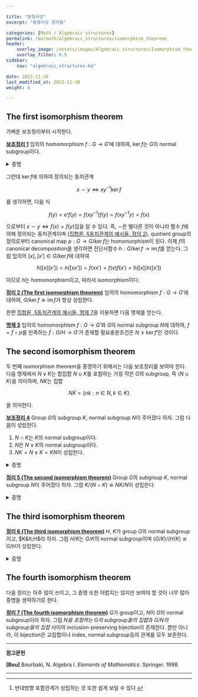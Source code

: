```yaml
---

title: "동형사상"
excerpt: "동형사상 정리들"

categories: [Math / Algebraic structures]
permalink: /ko/math/algebraic_structures/isomorphism_theorems
header:
    overlay_image: /assets/images/Algebraic_structures/Isomorphism_theorems.png
    overlay_filter: 0.5
sidebar: 
    nav: "algebraic_structures-ko"

date: 2022-11-30
last_modified_at: 2022-11-30
weight: 6

---
```


## The first isomorphism theorem

가벼운 보조정리부터 시작한다.

<div class="proposition" markdown="1">

<ins id="lem1">**보조정리 1**</ins> 임의의 homomorphism $f:G\rightarrow G'$에 대하여, $\ker f$는 $G$의 normal subgroup이다.

</div>
<details class="proof" markdown="1">
<summary>증명</summary>

임의의 $g\in G$와 $x\in \ker f$에 대하여, 

$$f(gxg^{-1})=f(g)f(x)f(g^{-1})=f(g)e'f(g)^{-1}=f(g)f(g)^{-1}=e'.$$

</details>

그런데 $\ker f$에 의하여 정의되는 동치관계 

$$x\sim y\iff xy^{-1}\ker f$$

를 생각하면, 다음 식

$$f(y)=e'f(y)=f(xy^{-1})f(y)=f(xy^{-1}y)=f(x)$$

으로부터 $x\sim y\iff f(x)=f(y)$임을 알 수 있다. 즉, $\sim$은 별다른 것이 아니라 함수 $f$에 의해 정의되는 동치관계이며 ([집합론, §동치관계의 예시들, 정의 2](/ko/math/set_theory/examples_of_equivalence#df2)), quotient group의 정의로부터 canonical map $p:G\rightarrow G/\ker f$는 homomorphism이 된다. 이제 $f$의 canonical decomposition을 생각하면 전단사함수 $h:G/\ker f\rightarrow\operatorname{im}f$를 얻는다. 그럼 임의의 $[x], [x']\in G/\ker f$에 대하여

$$h([x][x'])=h([xx'])=f(xx')=f(x)f(x')=h([x])h([x'])$$

이므로 $h$는 homomorphism이고, 따라서 isomorphism이다. 

<div class="proposition" markdown="1">

<ins id="thm2">**정리 2 (The first isomorphism theorem)**</ins> 임의의 homomorphism $f:G\rightarrow G'$에 대하여, $G/\ker f\cong \operatorname{im}f$가 항상 성립한다.

</div>

한편 [집합론, §동치관계의 예시들, 명제 7](/ko/math/set_theory/examples_of_equivalence#pp7)을 이용하면 다음 명제를 얻는다. 

<div class="proposition" markdown="1">

<ins id="pp3">**명제 3**</ins> 임의의 homomorphism $f:G\rightarrow G'$와 $G$의 normal subgroup $N$에 대하여, $f=\tilde{f}\circ p$를 만족하는 $\tilde{f}:G/H\rightarrow G'$가 존재할 필요충분조건은 $N\leq \ker f'$인 것이다. 

</div>

## The second isomorphism theorem

두 번째 isomorphism theorem을 증명하기 위해서는 다음 보조정리를 보여야 한다. 다음 명제에서 $N\vee K$는 합집합 $N\cup K$를 포함하는 가장 작은 $G$의 subgroup, 즉 $\langle N\cup K\rangle$을 의미하며, $NK$는 집합

$$NK=\{nk:n\in N,k\in K\}$$

을 의미한다.

<div class="proposition" markdown="1">

<ins id="lem4">**보조정리 4**</ins> Group $G$의 subgroup $K$, normal subgroup $N$이 주어졌다 하자. 그럼 다음이 성립한다.

1. $N\cap K$는 $K$의 normal subgroup이다.
2. $N$은 $N\vee K$의 normal subgroup이다.
3. $NK=N\vee K=KN$이 성립한다.

</div>
<details class="proof" markdown="1">
<summary>증명</summary>

1. 임의의 $n\in N\cap K$와 $k\in K$에 대하여, $knk^{-1}$은 $K$의 원소들의 곱이므로 $K$의 원소이며, 동시에 $N$이 $G$의 normal subgroup이므로 $N$의 원소이다. 따라서 $knk^{-1}\in N\cap K$이다.
2. $N$은 $N\vee K$의 subgroup임이 자명하다. 또, 임의의 $g\in N\vee K$와 $n\in N$에 대하여 $gng^{-1}\in N$이 성립한다.
3. 임의의 $nk\in NK$에 대하여, $n,k\in N\vee K$이므로 $nk\in N\vee K$가 성립한다. 따라서 반대방향만 보이면 된다. $N$과 $K$의 원소들의 곱 $n_1k_1\cdots n_rk_r$들을 모두 포함하는 $G$의 부분집합을 생각하자. 이 집합이 subgroup인 것을 쉽게 확인할 수 있으며, 또한 이 subgroup은 $N$과 $K$를 모두 포함하므로 $N\vee K$ 또한 포함한다.[^1]  
따라서 임의의 $N\vee K$의 원소는 모두 $n_1k_1\cdots n_rk_r$의 꼴로 쓸 수 있다. 이제 $N$이 $N\vee K$의 normal subgroup이므로, $k_1n_2=n_2'k_1$을 만족하는 $n_1'\in N$이 존재한다. 이 과정을 계속해서 반복하면 $n_1k_1\cdots n_rk_r$을 $NK$의 원소의 형태로 바꾸어 쓸 수 있다.

</details>

<div class="proposition" markdown="1">

<ins id="thm5">**정리 5 (The second isomorphism theorem)**</ins> Group $G$의 subgroup $K$, normal subgroup $N$이 주어졌다 하자. 그럼 $K/(N\cap K)\cong NK/N$이 성립한다.

</div>
<details class="proof" markdown="1">
<summary>증명</summary>

우선 앞선 보조정리로부터, $N$은 $NK=N\vee K=KN$의 normal subgroup이 된다. 한편, $K\subset NK$이므로, 다음과 같은 homomorphism의 composition

$$K\overset{\iota}{\hookrightarrow}NK\overset{\pi}{\twoheadrightarrow}NK/N$$ 

을 생각할 수 있다. 그럼

$$\ker(\pi\iota)=(\pi\iota)^{-1}(e)=\iota^{-1}(\ker\pi)=\iota^{-1}(N)=K\cap N$$

이므로, $\pi\iota$에 first isomorphism theorem을 적용하면

$$K/\ker(\pi\iota)=K/(K\cap N)\cong\operatorname{im}(\pi\iota)$$

를 얻는다. 그런데 $NK/N$의 임의의 원소는 모두 $nkN$의 꼴이고, 적당한 $n'\in N$이 존재하여 $nk=kn'$이라 할 수 있으므로, $NK/N$의 임의의 원소 $nkN$은

$$nkN=kn'N=kN=\pi(k)=\pi(\iota(k))\in\operatorname{im}(\pi\iota)$$

을 만족하므로 원하는 결과를 얻는다.

</details>

## The third isomorphism theorem

<div class="proposition" markdown="1">

<ins id="thm6">**정리 6 (The third isomorphism theorem)**</ins> $H$, $K$가 group $G$의 normal subgroup이고, $K&lt;H$라 하자. 그럼 $H/K$는 $G/K$의 normal subgroup이며 $(G/K)/(H/K)\cong G/H$가 성립한다.  

</div>
<details class="proof" markdown="1">
<summary>증명</summary>

[집합론, §동치관계의 예시들, 정의 8](/ko/math/set_theory/examples_of_equivalence#df8) 이후의 decomposition.

</details>

## The fourth isomorphism theorem

다음 정리는 아주 많이 쓰이고, 그 증명 또한 어렵지는 않지만 보여야 할 것이 너무 많아 증명을 생략하기로 한다.

<div class="proposition" markdown="1">

<ins id="thm7">**정리 7 (The fourth isomorphism theorem)**</ins> $G$가 group이고, $N$이 $G$의 normal subgroup이라 하자. 그럼 *$N$을 포함하는 $G$의 subgroup들의 집합*과 *$G/N$의 subgroup들의 집합* 사이의 inclusion-preserving bijection이 존재한다. 뿐만 아니라, 이 bijection은 교집합이나 index, normal subgroup등의 관계를 모두 보존한다.

</div>

---

**참고문헌**

**[Bou]** Bourbaki, N. Algebra I. *Elements of Mathematics*. Springer. 1998.  

---

[^1]: 반대방향 포함관계가 성립하는 것 또한 쉽게 보일 수 있다.